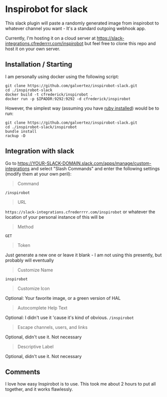 # Inspirobot for slack

This slack plugin will paste a randomly generated image from inspirobot to whatever channel you want -
It's a standard outgoing webhook app.

Currently, I'm hosting it on a cloud server at https://slack-integrations.cfrederrrr.com/inspirobot but feel free to clone this repo and host it on your own server.

## Installation / Starting

I am personally using docker using the following script:

```
git clone https://github.com/galvertez/inspirobot-slack.git
cd ./inspirobot-slack
docker build -t cfrederick/inspirobot .
docker run -p $IPADDR:9292:9292 -d cfrederick/inspirobot
```

However, the simplest way (assuming you have [ruby installed](https://rvm.io/rvm/install)) would be to run:

```
git clone https://github.com/galvertez/inspirobot-slack.git
cd ./inspirobot-slack/inspirobot
bundle install
rackup -D
```

## Integration with slack

Go to https://YOUR-SLACK-DOMAIN.slack.com/apps/manage/custom-integrations and select "Slash Commands" and enter the following settings (modify them at your own peril):

>Command

`/inspirobot`

>URL

`https://slack-integrations.cfrederrrr.com/inspirobot` or whatever the location of your personal instance of this will be

>Method

`GET`

>Token

Just generate a new one or leave it blank - I am not using this presently, but probably will eventually

>Customize Name

`inspirobot`

>Customize Icon

Optional: Your favorite image, or a green version of HAL

>Autocomplete Help Text

Optional: I didn't use it 'cause it's kind of obvious. `/inspirobot`

>Escape channels, users, and links

Optional, didn't use it. Not necessary

>Descriptive Label

Optional, didn't use it. Not necessary

## Comments
I love how easy Inspirobot is to use. This took me about 2 hours to put all together, and it works flawlessly.
